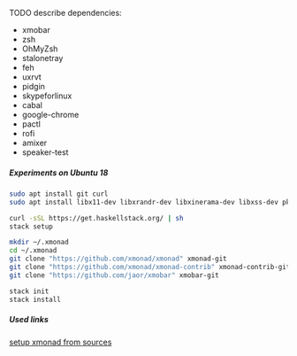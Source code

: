 TODO describe dependencies:

- xmobar
- zsh
- OhMyZsh
- stalonetray
- feh
- uxrvt
- pidgin
- skypeforlinux
- cabal
- google-chrome
- pactl
- rofi
- amixer
- speaker-test


##### Experiments on Ubuntu 18
```bash
sudo apt install git curl
sudo apt install libx11-dev libxrandr-dev libxinerama-dev libxss-dev pkg-config libxft-dev

curl -sSL https://get.haskellstack.org/ | sh
stack setup

mkdir ~/.xmonad
cd ~/.xmonad
git clone "https://github.com/xmonad/xmonad" xmonad-git
git clone "https://github.com/xmonad/xmonad-contrib" xmonad-contrib-git
git clone "https://github.com/jaor/xmobar" xmobar-git

stack init
stack install
```

##### Used links
[setup xmonad from sources](https://brianbuccola.com/how-to-install-xmonad-and-xmobar-via-stack/)
